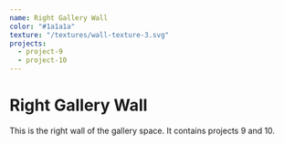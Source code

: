 ```yaml
---
name: Right Gallery Wall
color: "#1a1a1a"
texture: "/textures/wall-texture-3.svg"
projects:
  - project-9
  - project-10
---
```


# Right Gallery Wall

This is the right wall of the gallery space. It contains projects 9 and 10. 